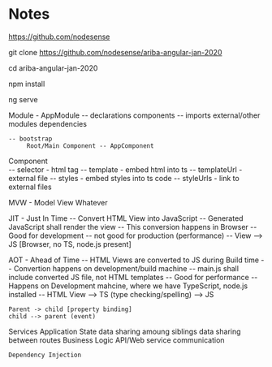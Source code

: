 # Notes

https://github.com/nodesense


git clone https://github.com/nodesense/ariba-angular-jan-2020

cd ariba-angular-jan-2020

npm install

ng serve




Module - AppModule
    -- declarations
            components
    -- imports
         external/other modules dependencies

    -- bootstrap
         Root/Main Component -- AppComponent

Component  
    -- selector - html tag
    -- template - embed html into ts
    -- templateUrl - external file
    -- styles - embed styles into ts code
    -- styleUrls - link to external files

MVW - Model View Whatever

JIT - Just In Time
    -- Convert HTML View into JavaScript
    -- Generated JavaScript shall render the view
    -- This conversion happens in Browser
    -- Good for development
    -- not good for production (performance)
    -- View --> JS [Browser, no TS, node.js present]

AOT - Ahead of Time
    -- HTML Views are converted to JS during Build time
    -- Convertion happens on development/build machine
    -- main.js shall include converted JS file, not HTML templates
    -- Good for performance
    -- Happens on Development mahcine, where we have TypeScript, node.js installed
    -- HTML View --> TS (type checking/spelling) --> JS


    Parent -> child [property binding]
    child --> parent (event)


Services
    Application State 
    data sharing amoung siblings 
    data sharing between routes
    Business Logic
    API/Web service communication

    Dependency Injection